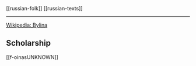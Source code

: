 [[russian-folk]] [[russian-texts]]

---

[Wikipedia: Bylina](https://en.wikipedia.org/wiki/Bylina)

## Scholarship
[[f-oinasUNKNOWN]]